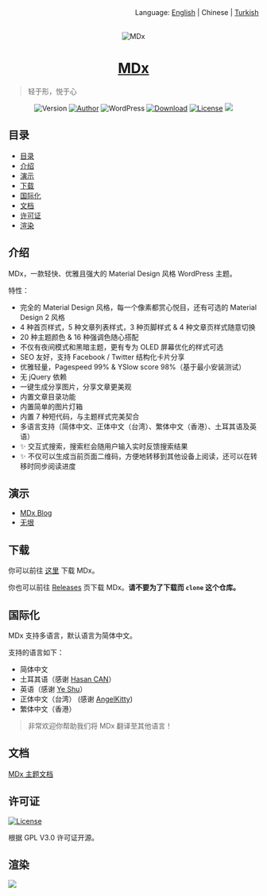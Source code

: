 <div align="right">Language: <a title="English" href="https://github.com/yrccondor/mdx/blob/master/README.md">English</a> | Chinese | <a title="Turkish" href="https://github.com/yrccondor/mdx/blob/master/README/tr_TR.md">Turkish</a></div>

<br>

<p align="center">
<img src="https://acdn.flyhigher.top/mdx-2020-new.jpg" alt="MDx">
</p>

<h1 align="center"><a href="https://mdx.flyhigher.top" target="_blank">MDx</a></h1>

> 轻于形，悦于心

<p align="center">
<img alt="Version" src="https://img.shields.io/badge/version-2.0.2-3f51b5.svg?style=flat-square"/>
<a href="https://flyhigher.top"><img alt="Author" src="https://img.shields.io/badge/author-Axton-red.svg?style=flat-square"/></a>
<img alt="WordPress" src="https://img.shields.io/badge/WordPress-5.0%2B-blue.svg?style=flat-square"/>
<a href="https://mdx.flyhigher.top"><img alt="Download" src="https://img.shields.io/badge/download-2.49M-brightgreen.svg?style=flat-square"/></a>
<a href="https://github.com/yrccondor/mdx/blob/master/LICENSE"><img alt="License" src="https://img.shields.io/badge/license-GPL%20V3.0-orange.svg?style=flat-square"/></a>
<a href="https://app.fossa.io/projects/git%2Bgithub.com%2Fyrccondor%2Fmdx?ref=badge_shield" alt="FOSSA Status"><img src="https://app.fossa.io/api/projects/git%2Bgithub.com%2Fyrccondor%2Fmdx.svg?type=shield"/></a>
</p>


## 目录

- [目录](#%e7%9b%ae%e5%bd%95)
- [介绍](#%e4%bb%8b%e7%bb%8d)
- [演示](#%e6%bc%94%e7%a4%ba)
- [下载](#%e4%b8%8b%e8%bd%bd)
- [国际化](#%e5%9b%bd%e9%99%85%e5%8c%96)
- [文档](#%e6%96%87%e6%a1%a3)
- [许可证](#%e8%ae%b8%e5%8f%af%e8%af%81)
- [渲染](#%e6%b8%b2%e6%9f%93)


## 介绍

MDx，一款轻快、优雅且强大的 Material Design 风格 WordPress 主题。

特性：

- 完全的 Material Design 风格，每一个像素都赏心悦目，还有可选的 Material Design 2 风格
- 4 种首页样式，5 种文章列表样式，3 种页脚样式 & 4 种文章页样式随意切换
- 20 种主题颜色 & 16 种强调色随心搭配
- 不仅有夜间模式和黑暗主题，更有专为 OLED 屏幕优化的样式可选
- SEO 友好，支持 Facebook / Twitter 结构化卡片分享
- 优雅轻量，Pagespeed 99% & YSlow score 98%（基于最小安装测试）
- 无 jQuery 依赖
- 一键生成分享图片，分享文章更美观
- 内置文章目录功能
- 内置简单的图片灯箱
- 内置 7 种短代码，与主题样式完美契合
- 多语言支持（简体中文、正体中文（台湾）、繁体中文（香港）、土耳其语及英语）
- ✨ 交互式搜索，搜索栏会随用户输入实时反馈搜索结果
- ✨ 不仅可以生成当前页面二维码，方便地转移到其他设备上阅读，还可以在转移时同步阅读进度

## 演示

- [MDx Blog](https://mdxblog.flyhigher.top)
- [无垠](https://flyhigher.top)


## 下载

你可以前往 [这里](https://mdx.flyhigher.top) 下载 MDx。

你也可以前往 [Releases](https://github.com/yrccondor/mdx/releases) 页下载 MDx。**请不要为了下载而 `clone` 这个仓库。**


## 国际化

MDx 支持多语言，默认语言为简体中文。

支持的语言如下：

- 简体中文
- 土耳其语（感谢 [Hasan CAN](https://github.com/Sn0bzy)）
- 英语（感谢 [Ye Shu](https://github.com/yechs)）
- 正体中文（台湾） (感谢 [AngelKitty](https://github.com/AngelKitty))
- 繁体中文（香港）

> 非常欢迎你帮助我们将 MDx 翻译至其他语言！


## 文档

[MDx 主题文档](https://doc.flyhigher.top/mdx/)


## 许可证

<a href="https://github.com/yrccondor/mdx/blob/master/LICENSE"><img alt="License" src="https://img.shields.io/badge/license-GPL%20V3.0-orange.svg?style=flat-square"/></a>

根据 GPL V3.0 许可证开源。


## 渲染

![](https://acdn.flyhigher.top/wp-content/uploads/2017/11/det.jpg)